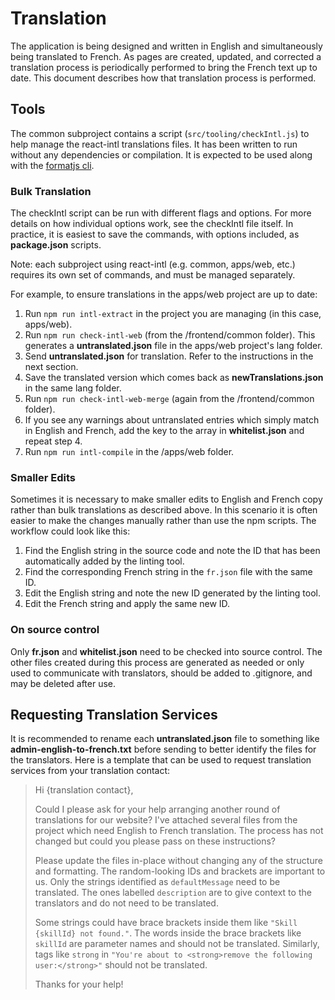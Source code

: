# Translation

The application is being designed and written in English and simultaneously being translated to French.  As pages are created, updated, and corrected a translation process is periodically performed to bring the French text up to date.  This document describes how that translation process is performed.

## Tools

The common subproject contains a script (`src/tooling/checkIntl.js`) to help manage the react-intl translations files. It has been written to run without any dependencies or compilation. It is expected to be used along with the [formatjs cli](https://formatjs.io/docs/tooling/cli).

### Bulk Translation
The checkIntl script can be run with different flags and options. For more details on how individual options work, see the checkIntl file itself. In practice, it is easiest to save the commands, with options included, as **package.json** scripts.

Note: each subproject using react-intl (e.g. common, apps/web, etc.) requires its own set of commands, and must be managed separately.

For example, to ensure translations in the apps/web project are up to date:
1. Run `npm run intl-extract` in the project you are managing (in this case, apps/web).
2. Run `npm run check-intl-web` (from the /frontend/common folder). This generates a **untranslated.json** file in the apps/web project's lang folder.
3. Send **untranslated.json** for translation.  Refer to the instructions in the next section.
4. Save the translated version which comes back as **newTranslations.json** in the same lang folder.
5. Run `npm run check-intl-web-merge` (again from the /frontend/common folder).
6. If you see any warnings about untranslated entries which simply match in English and French, add the key to the array in **whitelist.json** and repeat step 4.
7. Run `npm run intl-compile` in the /apps/web folder.

### Smaller Edits
Sometimes it is necessary to make smaller edits to English and French copy rather than bulk translations as described above.  In this scenario it is often easier to make the changes manually rather than use the npm scripts.  The workflow could look like this:
1. Find the English string in the source code and note the ID that has been automatically added by the linting tool.
2. Find the corresponding French string in the `fr.json` file with the same ID.
3. Edit the English string and note the new ID generated by the linting tool.
4. Edit the French string and apply the same new ID.

### On source control
Only **fr.json** and **whitelist.json** need to be checked into source control. The other files created during this process are generated as needed or only used to communicate with translators, should be added to .gitignore, and may be deleted after use.

## Requesting Translation Services

It is recommended to rename each **untranslated.json** file to something like **admin-english-to-french.txt** before sending to better identify the files for the translators.  Here is a template that can be used to request translation services from your translation contact:

> Hi {translation contact},
> 
> Could I please ask for your help arranging another round of translations for our website? I've attached several files from the project which need English to French translation.  The process has not changed but could you please pass on these instructions?
> 
> Please update the files in-place without changing any of the structure and formatting. The random-looking IDs and brackets are important to us. Only the strings identified as `defaultMessage` need to be translated. The ones labelled `description` are to give context to the translators and do not need to be translated.
> 
> Some strings could have brace brackets inside them like `"Skill {skillId} not found."`. The words inside the brace brackets like `skillId` are parameter names and should not be translated.  Similarly, tags like `strong` in `"You're about to <strong>remove the following user:</strong>"` should not be translated.
> 
> Thanks for your help!
